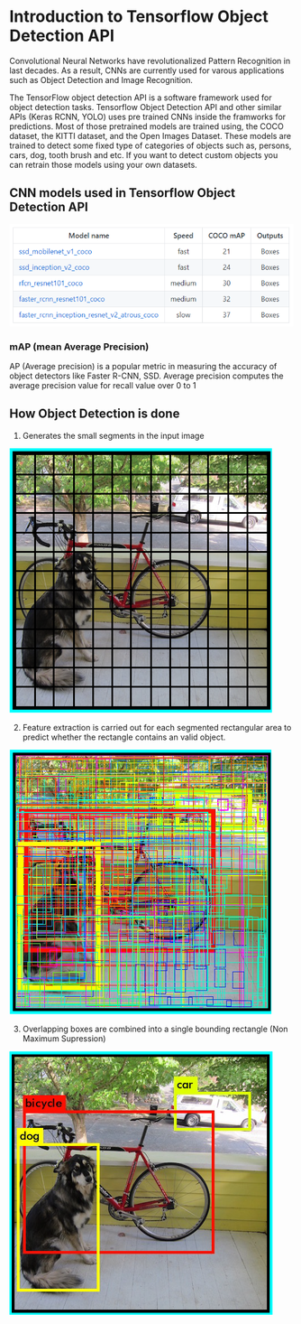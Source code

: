 # Introduction to Tensorflow Object Detection API

Convolutional Neural Networks have revolutionalized Pattern Recognition in last decades. As a result, CNNs are currently used for varous applications such as Object Detection and Image Recognition.

The TensorFlow object detection API is a software framework used for object detection tasks. Tensorflow Object Detection API and other similar APIs (Keras RCNN, YOLO) uses pre trained CNNs inside the framworks for predictions. Most of those pretrained models are trained using, the COCO dataset, the KITTI dataset, and the Open Images Dataset. These models are trained to detect some fixed type of categories of objects such as, persons, cars, dog, tooth brush and etc. If you want to detect custom objects you can retrain those models using your own datasets.

## CNN models used in Tensorflow Object Detection API

![Models used in Tensorflow Object Detection API](https://github.com/vishwas9699/Object-Detection-using-Deep-Learning/blob/main/README%20resource/0.png)

### mAP (mean Average Precision)

AP (Average precision) is a popular metric in measuring the accuracy of object detectors like Faster R-CNN, SSD. Average precision computes the average precision value for recall value over 0 to 1

## How Object Detection is done 

1. Generates the small segments in the input image
<img src="https://github.com/vishwas9699/Object-Detection-using-Deep-Learning/blob/main/README%20resource/1.png">

2. Feature extraction is carried out for each segmented rectangular area to predict whether the rectangle contains an valid object.
<img src="https://github.com/vishwas9699/Object-Detection-using-Deep-Learning/blob/main/README%20resource/2.png">

3. Overlapping boxes are combined into a single bounding rectangle (Non Maximum Supression)
<img src="https://github.com/vishwas9699/Object-Detection-using-Deep-Learning/blob/main/README%20resource/3.png">